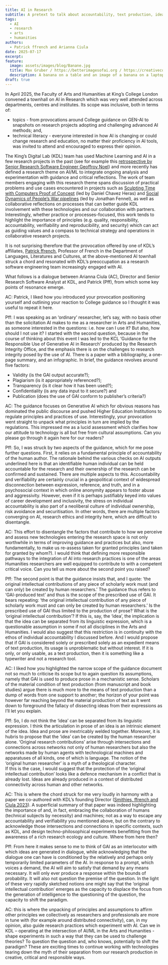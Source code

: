 ```yaml
---
title: AI in Research
subtitle: A pretext to talk about accountability, text production, ideas, expressions, distributed connectivity and new paradigms
tags:
  - AI
  - research
  - arts
  - humanities
authors:
  - Patrick ffrench and Arianna Ciula
date: 2025-07-17
excerpt:
feature:
  image: assets/images/blog/Banane.jpg
  title: Max Gruber / https://betterimagesofai.org / https://creativecommons.org/licenses/by/4.0/
  description: A banana on a table and an image of a banana on a laptop on the same table. Each of the two bananas has a white frame around it with the word ‚Banana‘ sticked on top of it
draft: true
---
```


In April 2025, the Faculty of Arts and Humanities at King’s College London convened a townhall on AI in Research which was very well attended across departments, centres and institutes. Its scope was inclusive, both in terms of:

- topics - from provocations around College guidance on GEN-AI to snapshots on research projects adopting and challenging advanced AI methods; and,
- technical literacy - everyone interested in how AI is changing or could change research and education, no matter their proficiency in AI tools, was invited to attend and encouraged to express their opinion.

The King’s Digital Lab (KDL) team has used Machine Learning and AI in a few research projects in the past (see for example this [retrospective by Senior Research Software Engineer Geoffroy Noel](https://kdl.kcl.ac.uk/blog/how-kdl-applies-machine-learning-research-projects/)) and more recently has defined a research theme on AI/ML to integrate ongoing analysis and experimentation with guidance and critical reflections. The work of team members engaging with this research theme spans discussion of practical problems and use cases encountered in projects such as [Sculpting Time with Computers Proof of Concept](https://kdl.kcl.ac.uk/projects/sculpting-time-with-computers/) (led by Daniel Chavez Heras) and [Social Dynamics of People’s War pipelines](https://kdl.kcl.ac.uk/projects/social-dynamics-of-people-s-war/) (led by Jonathan Fennel), as well as collaborative reflections on processes that can better guide KDL involvement with these technologies and our collaboration with partners. Interestingly, whether practice or processes-focused, this work tends to highlight the importance of principles (e.g. quality, responsibility, accountability, verifiability and reproducibility, and security) which can act as guiding values and a compass to technical strategy and operations in collaborative research projects.

It is not surprising therefore that the provocation offered by one of KDL’s affiliates, [Patrick ffrench](https://www.kcl.ac.uk/people/patrick-ffrench), Professor of French in the Department of Languages, Literatures and Cultures, at the above-mentioned AI townhall struck a chord and resonated with KDL’s preoccupation as a research software engineering team increasingly engaged with AI.

What follows is a dialogue between Arianna Ciula (AC), Director and Senior Research Software Analyst at KDL, and Patrick (Pff), from which some key points of resonance emerge.

AC: Patrick, I liked how you introduced your provocation positioning yourself and outlining your reaction to College guidance so I thought it was useful to repeat it here.

Pff: I was speaking as an ‘ordinary’ researcher, let’s say, with no basis other than the solicitation AI makes to me as a researcher in Arts and Humanities, as someone interested in the questions: i.e. how can I use it? But also, how should I not use it? I started with the second question, because in the course of thinking about this event I was led to the KCL ‘Guidance for the Responsible Use of Generative AI in Research’ produced by the Research Integrity Office, and the emphasis there is on the challenges to research integrity posed by the use of AI. There is a paper with a bibliography, a one-page summary, and an infographic. In brief, the guidance revolves around five factors:

- Validity (is the GAI output accurate?);
- Plagiarism (is it appropriately referenced?);
- Transparency (is it clear how it has been used?);
- Confidentiality (is any data input to it secure?) and
- Publication (does the use of GAI conform to publisher’s criteria?)

AC: The guidance focuses on Generative AI which for obvious reasons has dominated the public discourse and pushed Higher Education Institutions to regulate principles and practices of use. Interestingly, your provocation went straight to unpack what principles in turn are implied by the regulations. This impressed me as a lucid assessment which clarifies how our attitude to technology is all but free from cultural assumptions. Can you please go through it again here for our readers?

Pff: So, I was struck by two aspects of the guidance, which for me pose further questions. First, it relies on a fundamental principle of accountability of the human author. The rationale behind the various checks on AI outputs underlined here is that an identifiable human individual can be held accountable for the research and their ownership of the research can be confirmed and sustained. There are multiple aspects to this. Accountability and verifiability are certainly crucial in a geopolitical context of widespread disconnection between expression, reference, and truth, and in a psychosocial context in which online anonymity appears to foster abuse and aggressivity. However, even if it is perhaps justifiably keyed into values of career development and inclusivity, the stress on individual accountability is also part of a neoliberal culture of individual ownership, risk avoidance and securitisation. In other words, there are multiple factors converging on AI, research ethics and integrity here, which are difficult to disentangle.

AC: This effort to disentangle the factors that contribute to how we perceive and assess new technologies entering the research space is not only worthwhile in terms of improving guidance and practices but also, more fundamentally, to make us re-assess taken for granted principles (and taken for granted by whom?). I would think that defining more responsible pathways to the integration of AI into research practices is one of the areas Humanities researchers are well equipped to contribute to with a competent critical voice. Can you tell us more about the second point you raised?

Pff: The second point is that the guidance insists that, and I quote: ‘the original intellectual contributions of any piece of scholarly work must (and can only) be created by human researchers.’ The guidance thus refers to ‘GAI-produced text’ and thus is the scope of the prescribed use of GAI. It bears repeating: ‘the original intellectual contribution of any piece of scholarly work must and can only be created by human researchers.’ Is the prescribed use of GAI thus limited to the production of prose? What is the ‘original intellectual contribution’? If this is, say, the ‘idea’, the implication is that the idea can be separated from its linguistic expression, which is a questionable assumption in some if not all disciplines in the Arts and Humanities. I would also suggest that this restriction is in continuity with the ethos of individual accountability I discussed before. And I would propose that if GAI is considered solely or prescribed solely as an expedient means of text production, its usage is unproblematic but without interest. If it is only, or only usable, as a text production, then it is something like a typewriter and not a research tool.

AC: I liked how you highlighted the narrow scope of the guidance document not so much to criticise its scope but to again question its assumptions, namely that GAI is used to produce prose in a mechanistic sense. Scholars of the material condition of text production (from manuscript and book studies) argue there is much more to the means of text production than a dump of words from one support to another; the horizon of your point was however far reaching beyond the material production of text as it went down to foreground the fallacy of dissecting ideas from their expressions as I’ll let you explain.

Pff: So, I do not think the ‘idea’ can be separated from its linguistic expression. I think the articulation in prose of an idea is an intrinsic element of the idea. Idea and prose are inextricably welded together. Moreover, it is hubris to propose that the ‘idea’ can be created by the human researcher alone. ‘Original research contributions’ arise through intersections and connections across networks not only of human researchers but also the networks made by human agents with technological machines and apparatuses of all kinds, one of which is language. The notion of the ‘original human researcher’ is a myth of a theological character.  
If this is the case, I would suggest that the protection of the ‘original intellectual contribution’ looks like a defence mechanism in a conflict that is already lost. Ideas are already produced in a context of distributed connectivity across human and other networks.

AC: This is where the chord struck for me very loudly in harmony with a paper we co-authored with KDL’s founding Director ([Smithies, ffrench and Ciula 2023](https://www.taylorfrancis.com/chapters/oa-edit/10.4324/9781003185932-5/droit-de-cit%C3%A9-james-smithies-patrick-ffrench-arianna-ciula?context=ubx&refId=54523036-ff7f-4626-af39-fa6fd96db873)). A superficial summary of that paper was indeed highlighting the importance of and, in fact, embracing the collaboration of humans (technical subjects by necessity) and machines; not as a way to escape any accountability and verifiability you mentioned above, but on the contrary to acknowledge those intersections and connections in specific contexts, such as KDL, and design techno-philosophical experiments benefitting from the awareness of a rich research ecology and culture. Where from here then?

Pff: From here it makes sense to me to think of GAI as an interlocutor with which ideas are generated in dialogue, while acknowledging that the dialogue one can have is conditioned by the relatively and perhaps only temporarily limited parameters of the AI. In response to a prompt, which voices a demand, the AI will aim to satisfy that demand by any means necessary. It will only ever produce a response within the bounds of probability. It will also not question the premise of the question. In the light of these very rapidly sketched notions one might say that the ‘original intellectual contribution’ emerges as the capacity to displace the focus from the generation of intelligence to the questioning of the question, the capacity to shift the paradigm.

AC: this is where the unpacking of principles and assumptions to affirm other principles we collectively as researchers and professionals are more in tune with (for example around distributed connectivity), can, in my opinion, also guide research practices which experiment with AI. Can we in KDL – operating at the intersection of AI/ML in the Arts and Humanities - shape experiments in such a way that they can be used to challenge theories? To question the question and, who knows, potentially to shift the paradigm? These are exciting times to continue working with technologies tearing down the myth of their separation from our research production in creative, critical and responsible ways.
